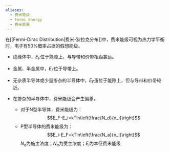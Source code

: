```yaml
---
aliases:
  - 费米能级
  - Fermi Energy
  - 费米能量
---
```

在[[Fermi-Dirac Distribution|费米-狄拉克分布]]中，费米能级可视为热力学平衡时，电子有50%概率占据的假想能级。

- 绝缘体中，$E_F$位于能隙上，与导带和价带相距甚远。
- 金属、半金属中，$E_F$位于导带上。
- 无杂质半导体或少量掺杂的半导体中，$E_F$虽位于能隙上，但与导带和价带较近。

- 在掺杂的半导体中，费米能级会产生偏移。
	- 对于N型半导体，费米能级为：$$E_F-E_i=kTln\left(\frac{N_d}{n_i}\right)$$
	- P型半导体的费米能级为：$$E_i-E_F=kTln\left(\frac{N_a}{n_i}\right)$$ $N_d$为施主浓度；$N_a$为受主浓度；$E_i$为本征费米能级
